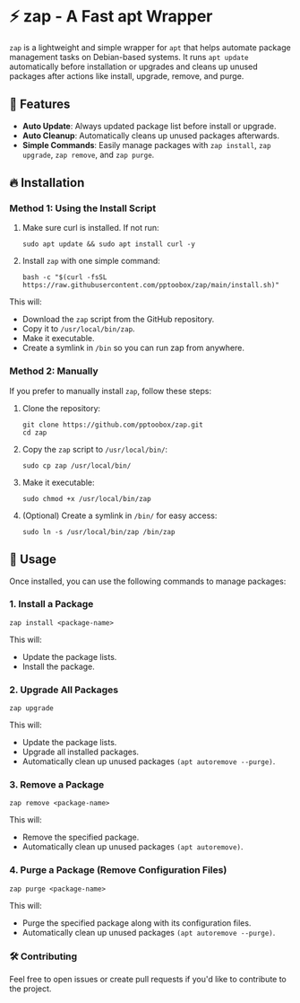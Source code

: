 # ⚡ zap - A Fast apt Wrapper

`zap` is a lightweight and simple wrapper for `apt` that helps automate package management tasks on Debian-based systems. It runs `apt update` automatically before installation or upgrades and cleans up unused packages after actions like install, upgrade, remove, and purge.

## 🚀 Features
- **Auto Update**: Always updated package list before install or upgrade.
- **Auto Cleanup**: Automatically cleans up unused packages afterwards.
- **Simple Commands**: Easily manage packages with `zap install`, `zap upgrade`, `zap remove`, and `zap purge`.

## 🔥 Installation

### Method 1: Using the Install Script

1. Make sure curl is installed. If not run:
   ```
   sudo apt update && sudo apt install curl -y
   ```

2. Install `zap` with one simple command:
   ```
   bash -c "$(curl -fsSL https://raw.githubusercontent.com/pptoobox/zap/main/install.sh)"
   ```

This will:
- Download the `zap` script from the GitHub repository.
- Copy it to `/usr/local/bin/zap`.
- Make it executable.
- Create a symlink in `/bin` so you can run zap from anywhere.

### Method 2: Manually
If you prefer to manually install `zap`, follow these steps:

1. Clone the repository:
   ```
   git clone https://github.com/pptoobox/zap.git
   cd zap
   ```

2. Copy the `zap` script to `/usr/local/bin/`:
   ```
   sudo cp zap /usr/local/bin/
   ```

3. Make it executable:
   ```
   sudo chmod +x /usr/local/bin/zap
   ```

4. (Optional) Create a symlink in `/bin/` for easy access:
   ```
   sudo ln -s /usr/local/bin/zap /bin/zap
   ```

## 🚀 Usage
Once installed, you can use the following commands to manage packages:

### 1. Install a Package
```
zap install <package-name>
```
This will:
- Update the package lists.
- Install the package.

### 2. Upgrade All Packages
```
zap upgrade
```
This will:
- Update the package lists.
- Upgrade all installed packages.
- Automatically clean up unused packages `(apt autoremove --purge)`.

### 3. Remove a Package
```
zap remove <package-name>
```
This will:
- Remove the specified package.
- Automatically clean up unused packages `(apt autoremove)`.

### 4. Purge a Package (Remove Configuration Files)
```
zap purge <package-name>
```
This will:
- Purge the specified package along with its configuration files.
- Automatically clean up unused packages `(apt autoremove --purge)`.

### 🛠️ Contributing
Feel free to open issues or create pull requests if you'd like to contribute to the project.